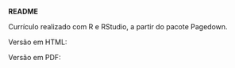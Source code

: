 **README**


Currículo realizado com R e RStudio, a partir do pacote Pagedown.


Versão em HTML: <link1>

Versão em PDF: <link2>

